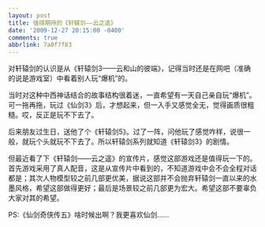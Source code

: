 ```yaml
---
layout: post
title: 值得期待的《轩辕剑——云之遥》
date: '2009-12-27 20:15:00 -0400'
comments: true
abbrlink: 7a0f7f83
---
```

对轩辕剑的认识是从《轩辕剑3——云和山的彼端》，记得当时还是在网吧（准确的说是游戏室）中看着别人玩“爆机”的。

当时对这种中西神话结合的故事结构很着迷，一直希望有一天自己亲自玩“爆机”。可一拖再拖，玩过《仙剑3》后，才想起来，但一入手又感觉全无，觉得画质很粗糙。哎，反正是玩不下去了。

后来朋友过生日，送他了个《轩辕剑5》。过了一阵，问他玩了感觉咋样，说很一般，就玩个头就玩不下去了。所以轩辕剑系列就知道《轩辕剑3》的剧情。

但最近看了下《轩辕剑——云之遥》的宣传片，感觉这部游戏还是值得玩一下的。首先游戏采用了真人配音，这是从宣传片中看到的，不知道游戏中会不会全程对话都是；其次人物模型较之前几部更优美，据说这部并不会抛弃轩辕剑一直以来的水墨风格，希望这部做得更好；最后是场景较之前几部更为宏大。希望这部不要辜负大家对其的希望。




PS:《仙剑奇侠传五》啥时候出啊？我更喜欢仙剑……
